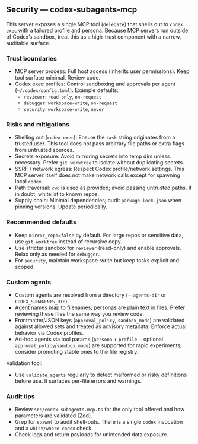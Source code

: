 ## Security — codex-subagents-mcp

This server exposes a single MCP tool (`delegate`) that shells out to `codex exec` with a tailored profile and persona. Because MCP servers run outside of Codex’s sandbox, treat this as a high-trust component with a narrow, auditable surface.

### Trust boundaries

- MCP server process: Full host access (inherits user permissions). Keep tool surface minimal. Review code.
- Codex exec profiles: Control sandboxing and approvals per agent (`~/.codex/config.toml`). Example defaults:
  - `reviewer`: `read-only`, `on-request`
  - `debugger`: `workspace-write`, `on-request`
  - `security`: `workspace-write`, `never`

### Risks and mitigations

- Shelling out (`codex exec`): Ensure the `task` string originates from a trusted user. This tool does not pass arbitrary file paths or extra flags from untrusted sources.
- Secrets exposure: Avoid mirroring secrets into temp dirs unless necessary. Prefer `git worktree` to isolate without duplicating secrets.
- SSRF / network egress: Respect Codex profile/network settings. This MCP server itself does not make network calls except for spawning local `codex`.
- Path traversal: `cwd` is used as provided; avoid passing untrusted paths. If in doubt, whitelist to known repos.
- Supply chain: Minimal dependencies; audit `package-lock.json` when pinning versions. Update periodically.

### Recommended defaults

- Keep `mirror_repo=false` by default. For large repos or sensitive data, use `git worktree` instead of recursive copy.
- Use stricter sandbox for `reviewer` (read-only) and enable approvals. Relax only as needed for `debugger`.
- For `security`, maintain workspace-write but keep tasks explicit and scoped.

### Custom agents

- Custom agents are resolved from a directory (`--agents-dir` or `CODEX_SUBAGENTS_DIR`).
- Agent names map to filenames; personas are plain text in files. Prefer reviewing these files the same way you review code.
- Frontmatter/JSON keys (`approval_policy`, `sandbox_mode`) are validated against allowed sets and treated as advisory metadata. Enforce actual behavior via Codex profiles.
- Ad-hoc agents via tool params (`persona` + `profile` + optional `approval_policy`/`sandbox_mode`) are supported for rapid experiments; consider promoting stable ones to the file registry.

Validation tool:
- Use `validate_agents` regularly to detect malformed or risky definitions before use. It surfaces per-file errors and warnings.

### Audit tips

- Review `src/codex-subagents.mcp.ts` for the only tool offered and how parameters are validated (Zod).
- Grep for `spawn(` to audit shell-outs. There is a single `codex` invocation and a `which/where codex` check.
- Check logs and return payloads for unintended data exposure.
